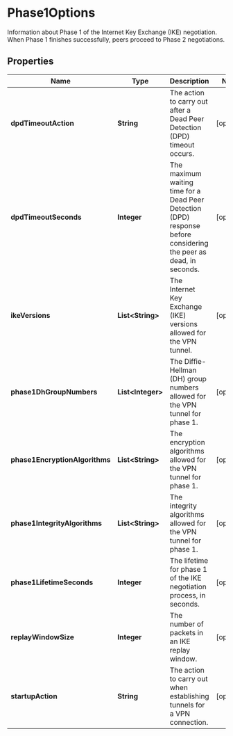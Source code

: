 

# Phase1Options

Information about Phase 1 of the Internet Key Exchange (IKE) negotiation. When Phase 1 finishes successfully, peers proceed to Phase 2 negotiations.

## Properties

| Name | Type | Description | Notes |
|------------ | ------------- | ------------- | -------------|
|**dpdTimeoutAction** | **String** | The action to carry out after a Dead Peer Detection (DPD) timeout occurs. |  [optional] |
|**dpdTimeoutSeconds** | **Integer** | The maximum waiting time for a Dead Peer Detection (DPD) response before considering the peer as dead, in seconds. |  [optional] |
|**ikeVersions** | **List&lt;String&gt;** | The Internet Key Exchange (IKE) versions allowed for the VPN tunnel. |  [optional] |
|**phase1DhGroupNumbers** | **List&lt;Integer&gt;** | The Diffie-Hellman (DH) group numbers allowed for the VPN tunnel for phase 1. |  [optional] |
|**phase1EncryptionAlgorithms** | **List&lt;String&gt;** | The encryption algorithms allowed for the VPN tunnel for phase 1. |  [optional] |
|**phase1IntegrityAlgorithms** | **List&lt;String&gt;** | The integrity algorithms allowed for the VPN tunnel for phase 1. |  [optional] |
|**phase1LifetimeSeconds** | **Integer** | The lifetime for phase 1 of the IKE negotiation process, in seconds. |  [optional] |
|**replayWindowSize** | **Integer** | The number of packets in an IKE replay window. |  [optional] |
|**startupAction** | **String** | The action to carry out when establishing tunnels for a VPN connection. |  [optional] |



